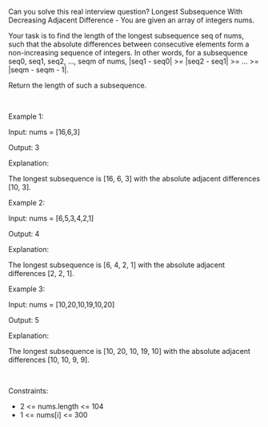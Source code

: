 Can you solve this real interview question? Longest Subsequence With Decreasing Adjacent Difference - You are given an array of integers nums.

Your task is to find the length of the longest subsequence seq of nums, such that the absolute differences between consecutive elements form a non-increasing sequence of integers. In other words, for a subsequence seq0, seq1, seq2, ..., seqm of nums, |seq1 - seq0| >= |seq2 - seq1| >= ... >= |seqm - seqm - 1|.

Return the length of such a subsequence.

 

Example 1:

Input: nums = [16,6,3]

Output: 3

Explanation: 

The longest subsequence is [16, 6, 3] with the absolute adjacent differences [10, 3].

Example 2:

Input: nums = [6,5,3,4,2,1]

Output: 4

Explanation:

The longest subsequence is [6, 4, 2, 1] with the absolute adjacent differences [2, 2, 1].

Example 3:

Input: nums = [10,20,10,19,10,20]

Output: 5

Explanation: 

The longest subsequence is [10, 20, 10, 19, 10] with the absolute adjacent differences [10, 10, 9, 9].

 

Constraints:

 * 2 <= nums.length <= 104
 * 1 <= nums[i] <= 300